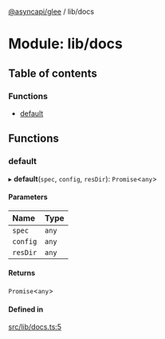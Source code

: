 [@asyncapi/glee](../README.md) / lib/docs

# Module: lib/docs

## Table of contents

### Functions

- [default](lib_docs.md#default)

## Functions

### default

▸ **default**(`spec`, `config`, `resDir`): `Promise`<`any`\>

#### Parameters

| Name | Type |
| :------ | :------ |
| `spec` | `any` |
| `config` | `any` |
| `resDir` | `any` |

#### Returns

`Promise`<`any`\>

#### Defined in

[src/lib/docs.ts:5](https://github.com/asyncapi/glee/blob/6d99062/src/lib/docs.ts#L5)
